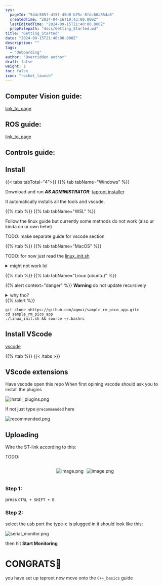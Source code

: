 ```yaml
---
sys:
  pageId: "54dc585f-d15f-45d0-b75c-8fdc66a854a8"
  createdTime: "2024-04-16T19:43:00.000Z"
  lastEditedTime: "2024-09-15T21:40:00.000Z"
  propFilepath: "docs/Getting_Started.md"
title: "Getting_Started"
date: "2024-09-15T21:40:00.000Z"
description: ""
tags:
  - "Onboarding"
author: "Overridden author"
draft: false
weight: 1
toc: false
icon: "rocket_launch"
---
```


## Computer Vision guide:

[link_to_page](86d45bc0-388b-4d26-8848-44f255f73d0e)

## ROS guide:

[link_to_page](3c76c1de-ec8f-46d6-8b0a-294005edc2d5)

## Controls guide:

## Install

{{< tabs tabTotal="4">}}
{{% tab tabName="Windows" %}}

Download and run _**AS ADMINISTRATOR**_: [taproot installer](https://github.com/Thornbots/TeachingFreshies/releases/tag/1.0)

It automatically installs all the tools and vscode.

{{% /tab %}}
{{% tab tabName="WSL" %}}

Follow the linux guide but currently some methods do not work (also ur kinda on ur own hehe)

TODO: make separate guide for vscode section

{{% /tab %}}
{{% tab tabName="MacOS" %}}

TODO: for now just read the [linux_init.sh](https://github.com/agmui/sample_rm_pico_app/blob/main/linux_init.sh)

<details>
<summary>might not work lol</summary>

`brew install libusb pkg-config`

Next install: [vscode](https://code.visualstudio.com/Download)

</details>

{{% /tab %}}
{{% tab tabName="Linux (ubuntu)" %}}

{{% alert context="danger" %}}
**Warning** do not update recursively
<details>
<summary>why tho?</summary>
There are some submodules that may go on for a while (like tinyusb) and I highly
recommend you don't need to get them.
If you want to see what submodules I update just look in `linux_init.sh`
</details>
{{% /alert %}}

```shell
git clone <https://github.com/agmui/sample_rm_pico_app.git>
cd sample_rm_pico_app
./linux_init.sh && source ~/.bashrc
```

## Install VScode

[vscode](https://code.visualstudio.com/Download)

{{% /tab %}}
{{< /tabs >}}

## VScode extensions

Have vscode open this repo
When first opining vscode should ask you to install the plugins

![install_plugins.png](https://prod-files-secure.s3.us-west-2.amazonaws.com/d518164a-d88e-44d1-a4ee-3adb3bd8bce0/89bd30f0-1825-4e77-867b-0a41ce370880/install_plugins.png?X-Amz-Algorithm=AWS4-HMAC-SHA256&X-Amz-Content-Sha256=UNSIGNED-PAYLOAD&X-Amz-Credential=ASIAZI2LB466RLZRTKTN%2F20250206%2Fus-west-2%2Fs3%2Faws4_request&X-Amz-Date=20250206T150739Z&X-Amz-Expires=3600&X-Amz-Security-Token=IQoJb3JpZ2luX2VjEEcaCXVzLXdlc3QtMiJHMEUCIQDrUswP2tFVcBY8dtAv%2FqgLJqJKIrj%2FHWQul3p0IOmGsQIgMKsCS4CYpbLIDhyeMf2y2QUlX6FQPZKfheK5sBNyzuEq%2FwMIYBAAGgw2Mzc0MjMxODM4MDUiDLHH4ff6XVCma075ICrcAxt2%2B0p6caFRdoY8UPbeXdqFvF%2BqVoMowbAFe7rkXFk2Zl6sLZjZX8jOgDPKEk4dTbsYKkye1Xwd4VoyV3jvf3LijRBnL%2F%2FOKsd3s2DIfNAYirZXoRoNxW9dhGh1b1LzKB%2BNlQqmMmPXtYK%2BFacKUwqGXiJXUrMRFN3qEYR8TMB4FjrJ4qp8aIknUjftwOYgGD5yfgARcUhBPyQVgb%2Fr5x4UqjaHbGT%2Fu7VuzvmZ4si3LLic6rHzzm4nImaExe6KjLyjfo3GVqu3lP2iBeujgk1WqUL7ymaME948U7VROgTl%2FR2BjylYOLR40S2MD0jyxHjsDXZ1GV4vG9vipVfTkkzW1UGlzZaEOAfnoka9WknEMZkX9XpCKZ6g1JaRodTtlC1TO3yHDXqiVMU7i0vnh1ZWQo3p3fJVYv3PDUHbnp8nsmGOkgw5IaQ6EeeLB66f23rCYf%2FA1ynRTw7a0ytGg02txMGDG2af59mkvTdaSgSKeF9qmxdkAXHB1koKm4cd%2Bc2j3oQpOm%2FC7AWbfBwwSVIAtHfGxfKJYyAdUxj08hQMp1gc4tvGYjFBwmaY5MJxSx%2BqC9rUgqpyjl7NxjWNVNWSY%2FX6CLCKEuOBxP3nRDQsitHFV5yNTz6D4s95MNeek70GOqUBRbKEvoNwsHVCaLJFBsMo3eNFXtUYrN3mUVwIBEikyNyeXPezr9OAfeCP%2FJ0giSr7Ek3yf%2FHA1%2Fyz9PUppsEJZcJtjfD8e1ePUz7xhPUbjKpR3YVhNk8umZw93XnOvWDHzma2U8%2B4hCGC0u8dHTIw5Ly7zx0mAb7sN8HoMRKafsZrwzHtMAJaOHZfcHTxV43qvlIEOvq1AWlFcf%2BHY4a7wWaKzpDs&X-Amz-Signature=46fe7ccb31fed6a1296ccac6002d01990346622c94a252f8fe89ea3d3929e9de&X-Amz-SignedHeaders=host&x-id=GetObject)

If not just type `@recommended` here  

![recommended.png](https://prod-files-secure.s3.us-west-2.amazonaws.com/d518164a-d88e-44d1-a4ee-3adb3bd8bce0/61e661e9-5d85-4dfc-be0d-8d2097a5e793/recommended.png?X-Amz-Algorithm=AWS4-HMAC-SHA256&X-Amz-Content-Sha256=UNSIGNED-PAYLOAD&X-Amz-Credential=ASIAZI2LB466RLZRTKTN%2F20250206%2Fus-west-2%2Fs3%2Faws4_request&X-Amz-Date=20250206T150739Z&X-Amz-Expires=3600&X-Amz-Security-Token=IQoJb3JpZ2luX2VjEEcaCXVzLXdlc3QtMiJHMEUCIQDrUswP2tFVcBY8dtAv%2FqgLJqJKIrj%2FHWQul3p0IOmGsQIgMKsCS4CYpbLIDhyeMf2y2QUlX6FQPZKfheK5sBNyzuEq%2FwMIYBAAGgw2Mzc0MjMxODM4MDUiDLHH4ff6XVCma075ICrcAxt2%2B0p6caFRdoY8UPbeXdqFvF%2BqVoMowbAFe7rkXFk2Zl6sLZjZX8jOgDPKEk4dTbsYKkye1Xwd4VoyV3jvf3LijRBnL%2F%2FOKsd3s2DIfNAYirZXoRoNxW9dhGh1b1LzKB%2BNlQqmMmPXtYK%2BFacKUwqGXiJXUrMRFN3qEYR8TMB4FjrJ4qp8aIknUjftwOYgGD5yfgARcUhBPyQVgb%2Fr5x4UqjaHbGT%2Fu7VuzvmZ4si3LLic6rHzzm4nImaExe6KjLyjfo3GVqu3lP2iBeujgk1WqUL7ymaME948U7VROgTl%2FR2BjylYOLR40S2MD0jyxHjsDXZ1GV4vG9vipVfTkkzW1UGlzZaEOAfnoka9WknEMZkX9XpCKZ6g1JaRodTtlC1TO3yHDXqiVMU7i0vnh1ZWQo3p3fJVYv3PDUHbnp8nsmGOkgw5IaQ6EeeLB66f23rCYf%2FA1ynRTw7a0ytGg02txMGDG2af59mkvTdaSgSKeF9qmxdkAXHB1koKm4cd%2Bc2j3oQpOm%2FC7AWbfBwwSVIAtHfGxfKJYyAdUxj08hQMp1gc4tvGYjFBwmaY5MJxSx%2BqC9rUgqpyjl7NxjWNVNWSY%2FX6CLCKEuOBxP3nRDQsitHFV5yNTz6D4s95MNeek70GOqUBRbKEvoNwsHVCaLJFBsMo3eNFXtUYrN3mUVwIBEikyNyeXPezr9OAfeCP%2FJ0giSr7Ek3yf%2FHA1%2Fyz9PUppsEJZcJtjfD8e1ePUz7xhPUbjKpR3YVhNk8umZw93XnOvWDHzma2U8%2B4hCGC0u8dHTIw5Ly7zx0mAb7sN8HoMRKafsZrwzHtMAJaOHZfcHTxV43qvlIEOvq1AWlFcf%2BHY4a7wWaKzpDs&X-Amz-Signature=a4254953957aca46ab35fb150f50852172499dfe0c3d6def3a26202186a1434d&X-Amz-SignedHeaders=host&x-id=GetObject)

## Uploading

Wire the ST-link according to this:

TODO:

<div style="display: flex;flex-direction: row; column-gap:10px; max-width: 630px;justify-content: center;">
<div>

![image.png](https://prod-files-secure.s3.us-west-2.amazonaws.com/d518164a-d88e-44d1-a4ee-3adb3bd8bce0/210ecb78-1116-4d7b-b9b7-2292f66fa2c2/image.png?X-Amz-Algorithm=AWS4-HMAC-SHA256&X-Amz-Content-Sha256=UNSIGNED-PAYLOAD&X-Amz-Credential=ASIAZI2LB46633EL3KN2%2F20250206%2Fus-west-2%2Fs3%2Faws4_request&X-Amz-Date=20250206T150743Z&X-Amz-Expires=3600&X-Amz-Security-Token=IQoJb3JpZ2luX2VjEEcaCXVzLXdlc3QtMiJGMEQCIB5pybJ3Uq%2FXwe7G4gdKfO9BVPtCCiHRcZwVXRCpchSaAiA0DcyTpk1s%2BBE6XBWdh7cD%2FnM6fefGw56cvhrxT8KODSr%2FAwhgEAAaDDYzNzQyMzE4MzgwNSIMOPa%2BzNrUsAtp2jhWKtwDEfbti8yG60YtKvtA%2FHGg%2FCHjFS6wY8X3s%2F1eRTQ2Jrx%2FKaRP%2FkXeLk1IQU3U%2F4P5%2F7DahmdHVAxLJEdU2aac33QgnPL46%2F1OEvuJYRIt5XJPUyT3LUPGKUuFabuykwisZ19khKqQUKiJdNnfjz8MvdGFzaPumNwHm6E2w4b4%2FqhSWrnHYoixtLzcWGJYBIMeSPrRcF3yG6i8xoPubBlr%2Be7C7QPgWZ1w5lPBBSL%2FiOxhgxaIPzyIaNlGb0mPVF%2B4VdA9awFhUOw4QA1YrMzlsOIy%2FbsXQNro%2F8FNHzjtXh%2B4q9TVbjbOtV0p3ZwVrrBIpA5YRxlMO%2FPlGRmy96BzJOwPxOmRCkHH4fG99RCAfb3CarvPa60aqpBq2qKWI8TQFMVahf0kBf1aYRos8jytokyr2KT82vbwhk6BxQ%2FU6t%2BeqvCC6HkhVgDy2Bn9kY0H8OVfoyT6jnbrMw81PtXzkYe4GNuQGJImg5Pxi7LB0w9bEEBNtYCdJD7pKGmuLdy9ShEIJLAd95GeLb%2FvHn4yUp5CJyrgcBLPygdSTOsCHUj%2FJjLtyl8yejV33ycuHkFgTI5xqIt%2FmPSTUbK15l3TWJPk%2F9HQ73HzBl2l1FfTtBgIDXPZcyFNSGlniBcwsZ6TvQY6pgEmOA3bHselmlatUIMmHhZdZ3PU1d3VmwJYLmA2kAlq8zA5i%2BFTRFNNLqr8I5IteOVOmdizpB2F%2B60dXTKnp%2BHY6DdjYP5dbfCw%2BD%2FfMrKqNXRFR71e2nJkcQYwgcqXZo8FJ9K5aVoLYnMIyYCkchx5RcncTDSe8VGhr6GwuHQSoMr6%2Fbq41IIKEeGHSApGtLY3TiuPpEj5Erfas69ppbBoY%2BVjRN6w&X-Amz-Signature=ae3c0b464ebe0f1a07bb4b5fcd21fa2253f051aae22ad29995f2e839cccc6e98&X-Amz-SignedHeaders=host&x-id=GetObject)

</div>
<div>

![image.png](https://prod-files-secure.s3.us-west-2.amazonaws.com/d518164a-d88e-44d1-a4ee-3adb3bd8bce0/33a0fd0f-8ca6-4a86-8e09-26e95ded1fff/image.png?X-Amz-Algorithm=AWS4-HMAC-SHA256&X-Amz-Content-Sha256=UNSIGNED-PAYLOAD&X-Amz-Credential=ASIAZI2LB466766YYFQP%2F20250206%2Fus-west-2%2Fs3%2Faws4_request&X-Amz-Date=20250206T150743Z&X-Amz-Expires=3600&X-Amz-Security-Token=IQoJb3JpZ2luX2VjEEcaCXVzLXdlc3QtMiJIMEYCIQDWmFzG%2Flend0ZBz9VzejV1T8DS7ujB9ChGzcE1GxMxaAIhAPMAXFYKWWSLl1%2B4fMfHENpufqXORpfxH2f7ErlDNisBKv8DCGAQABoMNjM3NDIzMTgzODA1IgyVrzauipY2bH54xu8q3AOxDSD2InRkR3OUcjjWF8VsdvkSWrGM%2FaiWSrjss8TrAKO7dIJzTqsd2xwdI7ji%2BYSUkhU2ikvBLwaup%2FzJfm7pzsvJNGp%2BIvAaUdpGI4Aa%2Bothx43idtWVVI1ybFZa2zmtORSji%2BRrepSWZbcZ3%2Fa2aMAv2gFW%2BL5YIUmBUPyexDATnGH1M29TkqppEZMeVg0f5qOZGyKLGvoF%2BZSUCRtycGaAgWm1izS4ka8FYH%2FgLxyBSXKpTKt%2B%2FKBgsczZSBaI%2BR7kkGLToojAq2%2BDnNLqknT4f0P428r0VuTM6x97a5dzCfE7FWmvfl3piu9FiWUVU5zHPCIUPm18iIER4iL7GxDCCHfWPNk5bmAK9fNcOkSCla4HnUIq6gCCzLgAcZJkQb5wCi%2FqA%2F0tBnlPj98LykJyekR%2Fl8tbe3XJ9sDl4urhkhjpcsyP2e2xDptMfCA8JRDTPhX5hgNlZ%2B3YCNvCS2Sc1GpaoE2M%2B7lALNWAACCsyiyq%2FzRaPW2PrtJ9Rff82zVnDK3eYOPb5YYzfwzYkqD1W%2FuPtyt4lT1plY%2BQSFhRoOz9p7j0isQsBSVGIFtSFeAtCXKCqw4xW%2FK6RuhCxEypErZmSCTRCLxlzwvpGDs14Nxiqx77itVaKTCUnZO9BjqkARTyJnJKkpJs7iU09JJUjF3v7pV0n82eTJ8vmkKteRx6MIRwxEurR7s6E3hDpn6aHciETN43A4idDDEYpzPgt6DvBpnU03cSx8teWqDvB7H9i56jXm51uI4tz7LieAULrUhrYGdtdc44CfrnmBIzGF%2FLFS7ySbl8XkJTqc6okW8DhnbbIfoVeQ9oc6vOB2NgAVt6%2Bb0W7yF7VhS32l5aHK23WjBC&X-Amz-Signature=e82da9a62b28823eb7802e6d99129f045407d9623a14613c9ba0ed205e68787f&X-Amz-SignedHeaders=host&x-id=GetObject)

</div>
</div>

### Step 1:

press `CTRL + SHIFT + B`

### Step 2:

select the usb port the type-c is plugged in it should look like this:

![serial_monitor.png](https://prod-files-secure.s3.us-west-2.amazonaws.com/d518164a-d88e-44d1-a4ee-3adb3bd8bce0/f03f4774-05d4-4393-b6a0-d5efb6d315ab/serial_monitor.png?X-Amz-Algorithm=AWS4-HMAC-SHA256&X-Amz-Content-Sha256=UNSIGNED-PAYLOAD&X-Amz-Credential=ASIAZI2LB466RLZRTKTN%2F20250206%2Fus-west-2%2Fs3%2Faws4_request&X-Amz-Date=20250206T150739Z&X-Amz-Expires=3600&X-Amz-Security-Token=IQoJb3JpZ2luX2VjEEcaCXVzLXdlc3QtMiJHMEUCIQDrUswP2tFVcBY8dtAv%2FqgLJqJKIrj%2FHWQul3p0IOmGsQIgMKsCS4CYpbLIDhyeMf2y2QUlX6FQPZKfheK5sBNyzuEq%2FwMIYBAAGgw2Mzc0MjMxODM4MDUiDLHH4ff6XVCma075ICrcAxt2%2B0p6caFRdoY8UPbeXdqFvF%2BqVoMowbAFe7rkXFk2Zl6sLZjZX8jOgDPKEk4dTbsYKkye1Xwd4VoyV3jvf3LijRBnL%2F%2FOKsd3s2DIfNAYirZXoRoNxW9dhGh1b1LzKB%2BNlQqmMmPXtYK%2BFacKUwqGXiJXUrMRFN3qEYR8TMB4FjrJ4qp8aIknUjftwOYgGD5yfgARcUhBPyQVgb%2Fr5x4UqjaHbGT%2Fu7VuzvmZ4si3LLic6rHzzm4nImaExe6KjLyjfo3GVqu3lP2iBeujgk1WqUL7ymaME948U7VROgTl%2FR2BjylYOLR40S2MD0jyxHjsDXZ1GV4vG9vipVfTkkzW1UGlzZaEOAfnoka9WknEMZkX9XpCKZ6g1JaRodTtlC1TO3yHDXqiVMU7i0vnh1ZWQo3p3fJVYv3PDUHbnp8nsmGOkgw5IaQ6EeeLB66f23rCYf%2FA1ynRTw7a0ytGg02txMGDG2af59mkvTdaSgSKeF9qmxdkAXHB1koKm4cd%2Bc2j3oQpOm%2FC7AWbfBwwSVIAtHfGxfKJYyAdUxj08hQMp1gc4tvGYjFBwmaY5MJxSx%2BqC9rUgqpyjl7NxjWNVNWSY%2FX6CLCKEuOBxP3nRDQsitHFV5yNTz6D4s95MNeek70GOqUBRbKEvoNwsHVCaLJFBsMo3eNFXtUYrN3mUVwIBEikyNyeXPezr9OAfeCP%2FJ0giSr7Ek3yf%2FHA1%2Fyz9PUppsEJZcJtjfD8e1ePUz7xhPUbjKpR3YVhNk8umZw93XnOvWDHzma2U8%2B4hCGC0u8dHTIw5Ly7zx0mAb7sN8HoMRKafsZrwzHtMAJaOHZfcHTxV43qvlIEOvq1AWlFcf%2BHY4a7wWaKzpDs&X-Amz-Signature=4ce50b99b4c42e5436d72cda573dd071e23051e385a2a7175f33cf1134b98d46&X-Amz-SignedHeaders=host&x-id=GetObject)

then hit **Start Monitoring**

# CONGRATS🎉

you have set up taproot now move onto the `C++_basics` guide
